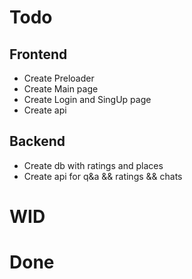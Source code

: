 # Todo
## Frontend
- Create Preloader
- Create Main page
- Create Login and SingUp page
- Create api
## Backend
- Create db with ratings and places
- Create api for q&a && ratings && chats
# WID

# Done